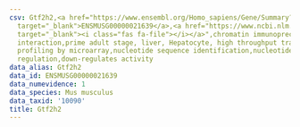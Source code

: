 ```yaml
---
csv: Gtf2h2,<a href="https://www.ensembl.org/Homo_sapiens/Gene/Summary?db=core;g=ENSMUSG00000021639"
  target="_blank">ENSMUSG00000021639</a>,<a href="https://www.ncbi.nlm.nih.gov/pubmed/23834426"
  target="_blank"><i class="fas fa-file"></i></a>",chromatin immunoprecipitation assay,direct
  interaction,prime adult stage, liver, Hepatocyte, high throughput transcription
  profiling by microarray,nucleotide sequence identification,nucleotide sequence identification,transcriptional
  regulation,down-regulates activity
data_alias: Gtf2h2
data_id: ENSMUSG00000021639
data_numevidence: 1
data_species: Mus musculus
data_taxid: '10090'
title: Gtf2h2
---
```

